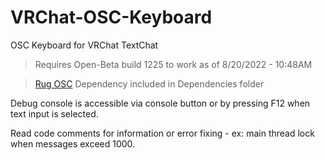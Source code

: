 ﻿# VRChat-OSC-Keyboard
OSC Keyboard for VRChat TextChat

> Requires Open-Beta build 1225 to work as of 8/20/2022 - 10:48AM

> [Rug OSC](https://bitbucket.org/rugcode/rug.osc/) Dependency included in Dependencies folder

Debug console is accessible via console button or by pressing F12 when text input is selected.

Read code comments for information or error fixing - ex: main thread lock when messages exceed 1000.